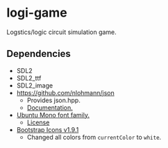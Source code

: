 # logi-game

Logstics/logic circuit simulation game.

## Dependencies

* SDL2
* SDL2_ttf
* SDL2_image
* https://github.com/nlohmann/json
    * Provides json.hpp.
    * [Documentation.](https://json.nlohmann.me/)
* [Ubuntu Mono font family.](https://fonts.google.com/specimen/Ubuntu+Mono)
    * [License](https://ubuntu.com/legal/font-licence)
* [Bootstrap Icons v1.9.1](https://github.com/twbs/icons/releases/tag/v1.9.1)
    * Changed all colors from `currentColor` to `white`.